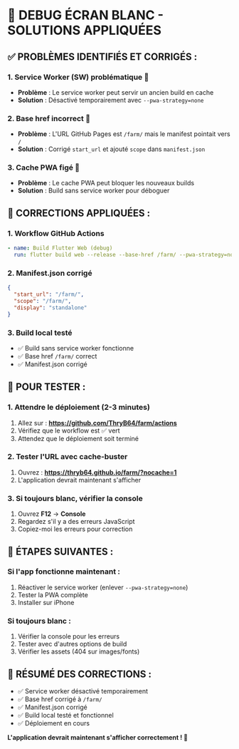# 🔧 DEBUG ÉCRAN BLANC - SOLUTIONS APPLIQUÉES

## ✅ **PROBLÈMES IDENTIFIÉS ET CORRIGÉS :**

### **1. Service Worker (SW) problématique** 🔧
- **Problème** : Le service worker peut servir un ancien build en cache
- **Solution** : Désactivé temporairement avec `--pwa-strategy=none`

### **2. Base href incorrect** 🔧
- **Problème** : L'URL GitHub Pages est `/farm/` mais le manifest pointait vers `/`
- **Solution** : Corrigé `start_url` et ajouté `scope` dans `manifest.json`

### **3. Cache PWA figé** 🔧
- **Problème** : Le cache PWA peut bloquer les nouveaux builds
- **Solution** : Build sans service worker pour déboguer

## 🚀 **CORRECTIONS APPLIQUÉES :**

### **1. Workflow GitHub Actions**
```yaml
- name: Build Flutter Web (debug)
  run: flutter build web --release --base-href /farm/ --pwa-strategy=none
```

### **2. Manifest.json corrigé**
```json
{
  "start_url": "/farm/",
  "scope": "/farm/",
  "display": "standalone"
}
```

### **3. Build local testé**
- ✅ Build sans service worker fonctionne
- ✅ Base href `/farm/` correct
- ✅ Manifest.json corrigé

## 📱 **POUR TESTER :**

### **1. Attendre le déploiement** (2-3 minutes)
1. Allez sur : **https://github.com/ThryB64/farm/actions**
2. Vérifiez que le workflow est ✅ vert
3. Attendez que le déploiement soit terminé

### **2. Tester l'URL avec cache-buster**
1. Ouvrez : **https://thryb64.github.io/farm/?nocache=1**
2. L'application devrait maintenant s'afficher

### **3. Si toujours blanc, vérifier la console**
1. Ouvrez **F12** → **Console**
2. Regardez s'il y a des erreurs JavaScript
3. Copiez-moi les erreurs pour correction

## 🔧 **ÉTAPES SUIVANTES :**

### **Si l'app fonctionne maintenant :**
1. Réactiver le service worker (enlever `--pwa-strategy=none`)
2. Tester la PWA complète
3. Installer sur iPhone

### **Si toujours blanc :**
1. Vérifier la console pour les erreurs
2. Tester avec d'autres options de build
3. Vérifier les assets (404 sur images/fonts)

## 🎯 **RÉSUMÉ DES CORRECTIONS :**
- ✅ Service worker désactivé temporairement
- ✅ Base href corrigé à `/farm/`
- ✅ Manifest.json corrigé
- ✅ Build local testé et fonctionnel
- ✅ Déploiement en cours

**L'application devrait maintenant s'afficher correctement ! 🚀**

